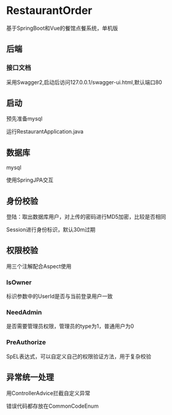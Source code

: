 # RestaurantOrder
基于SpringBoot和Vue的餐馆点餐系统，单机版

## 后端
### 接口文档
采用Swagger2,启动后访问127.0.0.1/swagger-ui.html,默认端口80

## 启动

预先准备mysql

运行RestaurantApplication.java

## 数据库

mysql

使用SpringJPA交互

## 身份校验

登陆：取出数据库用户，对上传的密码进行MD5加密，比较是否相同

Session进行身份标识，默认30m过期

## 权限校验

用三个注解配合Aspect使用

### IsOwner

标识参数中的UserId是否与当前登录用户一致

### NeedAdmin

是否需要管理员权限，管理员的type为1，普通用户为0

### PreAuthorize

SpEL表达式，可以自定义自己的权限验证方法，用于复杂校验

## 异常统一处理

用ControllerAdvice拦截自定义异常

错误代码都存放在CommonCodeEnum

